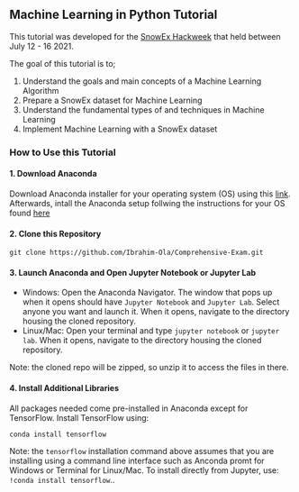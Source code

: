 ## Machine Learning in Python Tutorial 

This tutorial was developed for the [SnowEx Hackweek](https://snowex-hackweek.github.io/website/intro.html) that held between July 12 - 16 2021.

The goal of this tutorial is to;

1. Understand the goals and main concepts of a Machine Learning Algorithm
2. Prepare a SnowEx dataset for Machine Learning
3. Understand the fundamental types of and techniques in Machine Learning
4. Implement Machine Learning with a SnowEx dataset 

### How to Use this Tutorial

#### 1. Download Anaconda

Download Anaconda installer for your operating system (OS) using this [link](https://www.anaconda.com/products/individual). Afterwards, intall the Anaconda setup follwing the instructions for your OS found [here](https://docs.anaconda.com/anaconda/install/)

#### 2. Clone this Repository ####

    git clone https://github.com/Ibrahim-Ola/Comprehensive-Exam.git

#### 3. Launch Anaconda and Open Jupyter Notebook or Jupyter Lab

* Windows: Open the Anaconda Navigator. The window that pops up when it opens should have `Jupyter Notebook` and `Jupyter Lab`. Select anyone you want and launch it. When it opens, navigate to the directory housing the cloned repository.
* Linux/Mac: Open your terminal and type `jupyter notebook` or `jupyter lab`.  When it opens, navigate to the directory housing the cloned repository.

Note: the cloned repo will be zipped, so unzip it to access the files in there.

#### 4. Install Additional Libraries ####

All packages needed come pre-installed in Anaconda except for TensorFlow. Install TensorFlow using:

    conda install tensorflow

Note: the `tensorflow` installation command above assumes that you are installing using a command line interface such as Anconda promt for Windows or Terminal for Linux/Mac. To install directly from Jupyter, use: `!conda install tensorflow`..
